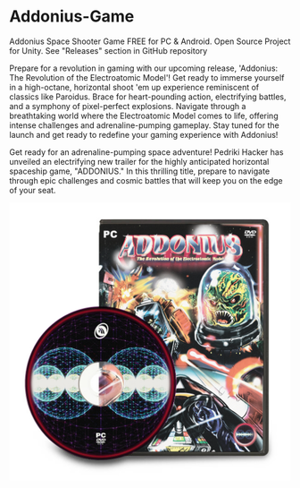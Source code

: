 # Addonius-Game
Addonius Space Shooter Game FREE for PC & Android. Open Source Project for Unity. See "Releases" section in GitHub repository

Prepare for a revolution in gaming with our upcoming release, 'Addonius: The Revolution of the Electroatomic Model'! Get ready to immerse yourself in a high-octane, horizontal shoot 'em up experience reminiscent of classics like Paroidus. Brace for heart-pounding action, electrifying battles, and a symphony of pixel-perfect explosions. Navigate through a breathtaking world where the Electroatomic Model comes to life, offering intense challenges and adrenaline-pumping gameplay. Stay tuned for the launch and get ready to redefine your gaming experience with Addonius! 

Get ready for an adrenaline-pumping space adventure! Pedriki Hacker has unveiled an electrifying new trailer for the highly anticipated horizontal spaceship game, "ADDONIUS." In this thrilling title, prepare to navigate through epic challenges and cosmic battles that will keep you on the edge of your seat.

![Addonius Front Cover](ADDONIUS_Design_Mocks/Addonius_Front-Mockup_01.jpg)

